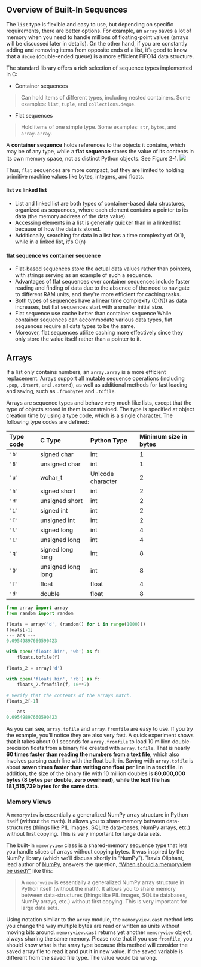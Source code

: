 <a class="anchor" id="overview_of_built-in_sequences"></a>

## Overview of Built-In Sequences

The `list` type is flexible and easy to use, but depending on specific requirements, there are better options. For example, an `array` saves a lot of memory when you need to handle millions of floating-point values (arrays will be discussed later in details). On the other hand, if you are constantly adding and removing items from opposite ends of a list, it’s good to know that a `deque` (double-ended queue) is a more efficient FIFO14 data structure.

The standard library offers a rich selection of sequence types implemented in C:

- Container sequences
> Can hold items of different types, including nested containers. Some examples: `list`, `tuple`, and `collections.deque`.

- Flat sequences
> Hold items of one simple type. Some examples: `str`, `bytes`, and `array.array`.

A **container sequence** holds references to the objects it contains, which may be of any type, while a **flat sequence** stores the value of its contents in its own memory space, not as distinct Python objects. See Figure 2-1.
<img src="/Users/rhedayati/workspace/GitHub_Repositories/rhedayati/learningProgrammingNotes/images/array_list.png"/>

Thus, `flat` sequences are more compact, but they are limited to holding primitive machine values like bytes, integers, and floats.

#### list vs linked list 
  - List and linked list are both types of container-based data structures, organized as sequences, where each element contains a pointer to its data (the memory address of the data value).
  - Accessing elements in a list is generally quicker than in a linked list because of how the data is stored. 
  - Additionally, searching for data in a list has a time complexity of O(1), while in a linked list, it's O(n)



#### flat sequence vs container sequence 
- Flat-based sequences store the actual data values rather than pointers, with strings serving as an example of such a sequence. 
- Advantages of flat sequences over container sequences include faster reading and finding of data due to the absence of the need to navigate to different RAM units, and they're more efficient for caching tasks. 
- Both types of sequences have a linear time complexity (O(N)) as data increases, but flat sequences start with a smaller initial size. 
- Flat sequence use cache better than container sequence While container sequences can accommodate various data types, flat sequences require all data types to be the same.
- Moreover, flat sequences utilize caching more effectively since they only store the value itself rather than a pointer to it.


<a class="anchor" id="arrays"></a>

## Arrays

If a list only contains numbers, an `array.array` is a more efficient replacement. Arrays support all mutable sequence operations (including `.pop`, `.insert`, and `.extend`), as well as additional methods for fast loading and saving, such as `.frombytes` and `.tofile`.

Arrays are sequence types and behave very much like lists, except that the type of objects stored in them is constrained. The type is specified at object creation time by using a type code, which is a single character. The following type codes are defined:

| Type code| C Type| Python Type| Minimum size in bytes|
|:-- |:-- |:-- |:-- |
| `'b'` | signed char | int | 1 |
| `'B'`| unsigned char| int| 1 |
| `'u'` | wchar_t | Unicode character | 2 |
| `'h'` | signed short | int | 2 |
| `'H'` | unsigned short | int | 2 |
| `'i'` | signed int | int | 2 |
| `'I'` | unsigned int | int | 2 |
| `'l'` | signed long | int | 4 |
| `'L'` | unsigned long | int | 4 |
| `'q'` | signed long long | int | 8 |
| `'Q'` | unsigned long long | int | 8 |
| `'f'` | float | float | 4 |
| `'d'` | double | float | 8 |


```python
from array import array
from random import random

floats = array('d', (random() for i in range(1000)))
floats[-1]
--- ans ---
0.09549897660590423
```
```python
with open('floats.bin', 'wb') as f:
    floats.tofile(f)

floats_2 = array('d')

with open('floats.bin', 'rb') as f:
    floats_2.fromfile(f, 10**7)

# Verify that the contents of the arrays match.
floats_2[-1]

--- ans ---
0.09549897660590423
```

As you can see, `array.tofile` and `array.fromfile` are easy to use. If you try the example, you’ll notice they are also very fast. A quick experiment shows that it takes about 0.1 seconds for `array.fromfile` to load 10 million double-precision floats from a binary file created with `array.tofile`. That is nearly **60 times faster than reading the numbers from a text file**, which also involves parsing each line with the float built-in. Saving with `array.tofile` is about **seven times faster than writing one float per line in a text file**. In addition, the size of the binary file with 10 million doubles is **80,000,000 bytes (8 bytes per double, zero overhead), while the text file has 181,515,739 bytes for the same data**.


<a class="anchor" id="memory_views"></a>

### Memory Views
A `memoryview` is essentially a generalized NumPy array structure in Python itself (without the math). It allows you to share memory between data-structures (things like PIL images, SQLlite data-bases, NumPy arrays, etc.) without first copying. This is very important for large data sets.

The built-in `memoryview` class is a shared-memory sequence type that lets you handle slices of arrays without copying bytes. It was inspired by the NumPy library (which we’ll discuss shortly in “NumPy”). Travis Oliphant, lead author of [NumPy](https://learning.oreilly.com/library/view/fluent-python-2nd/9781492056348/ch02.html#numpy_sec), answers the question, [“When should a memoryview be used?”](https://fpy.li/2-17) like this:

> A `memoryview` is essentially a generalized NumPy array structure in Python itself (without the math). It allows you to share memory between data-structures (things like PIL images, SQLite databases, NumPy arrays, etc.) without first copying. This is very important for large data sets.

Using notation similar to the `array` module, the `memoryview.cast` method lets you change the way multiple bytes are read or written as units without moving bits around. `memoryview.cast` returns yet another `memoryview` object, always sharing the same memory.
Please note that if you use ‍‍‍‍‍‍‍`fromfile`, you should know what is the array type because this method will consider the saved array file to read it and put it in new value. If the saved variable is different from the saved file type. The value would be wrong. 